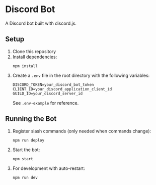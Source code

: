 # Discord Bot

A Discord bot built with discord.js.

## Setup

1. Clone this repository
2. Install dependencies:
   ```
   npm install
   ```
3. Create a `.env` file in the root directory with the following variables:
   ```
   DISCORD_TOKEN=your_discord_bot_token
   CLIENT_ID=your_discord_application_client_id
   GUILD_ID=your_discord_server_id
   ```
   See `.env-example` for reference.

## Running the Bot

1. Register slash commands (only needed when commands change):
   ```
   npm run deploy
   ```

2. Start the bot:
   ```
   npm start
   ```

3. For development with auto-restart:
   ```
   npm run dev
   ```